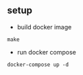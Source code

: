 ## setup
 - build docker image
```shell
make
```

 - run docker compose
```shell
docker-compose up -d
```
